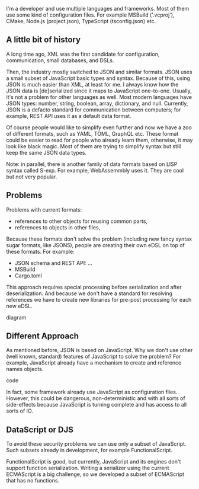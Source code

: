 I'm a developer and use multiple languages and frameworks. Most of them use some kind of configuration files. For example MSBuild ('.vcproj'), CMake, Node.js (project.json), TypeScript (tsconfig.json) etc. 

## A little bit of history

A long time ago, XML was the first candidate for configuration, communication, small databases, and DSLs. 

Then, the industry mostly switched to JSON and similar formats. JSON uses a small subset of JavaScript basic types and syntax. Because of this, using JSON is much easier than XML, at least for me. I always know how the JSON data is [de]serialized since it maps to JavaScript one-to-one. Usually, it's not a problem for other languages as well. Most modern languages have JSON types: number, string, boolean, array, dictionary, and null. Currently, JSON is a defacto standard for communication between computers; for example, REST API uses it as a default data format.

Of course people would like to simplify even further and now we have a zoo of different formats, such as YAML, TOML, GraphQL etc. These format could be easier to read for people who already learn them, otherwise, it may look like black magic. Most of them are trying to simplify syntax but still keep the same JSON data types.

Note: in parallel, there is another family of data formats based on LISP syntax called S-exp. For example, WebAssemmbly uses it. They are cool but not very popular.

## Problems

Problems with current formats:
- references to other objects for reusing common parts,
- references to objects in other files,

Because these formats don't solve the problem (including new fancy syntax sugar formats, like JSON5), people are creating their own eDSL on top of these formats. For example:
- JSON schema and REST API: ...
- MSBuild
- Cargo.toml

This approach requires special processing before serialization and after deserialization. And because we don't have a standard for resolving references we have to create new libraries for pre-post processing for each new eDSL.

diagram

## Different Approach

As mentioned before, JSON is based on JavaScript. Why we don't use other (well known, standard) features of JavaScript to solve the problem? For example, JavaScript already have a mechanism to create and reference names objects.

code

In fact, some framework already use JavaScript as configuration files. However, this could be dangerous, non-deterministic and with all sorts of side-effects because JavaScript is turning complete and has access to all sorts of IO.

## DataScript or DJS

To avoid these security problems we can use only a subset of JavaScript. Such subsets already in development, for example FunctionalScript.

FunctionalScript is good, but currently, JavaScript and its engines don't support function serialization. Writing a serializer using the current ECMAScript is a big challenge, so we developed a subset of ECMAScript that has no functions.




